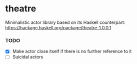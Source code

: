# theatre

Minimalistic actor library based on its Haskell counterpart:
https://hackage.haskell.org/package/theatre-1.0.0.1

### TODO
- [x] Make actor close itself if there is no further reference to it
- [ ] Suicidal actors